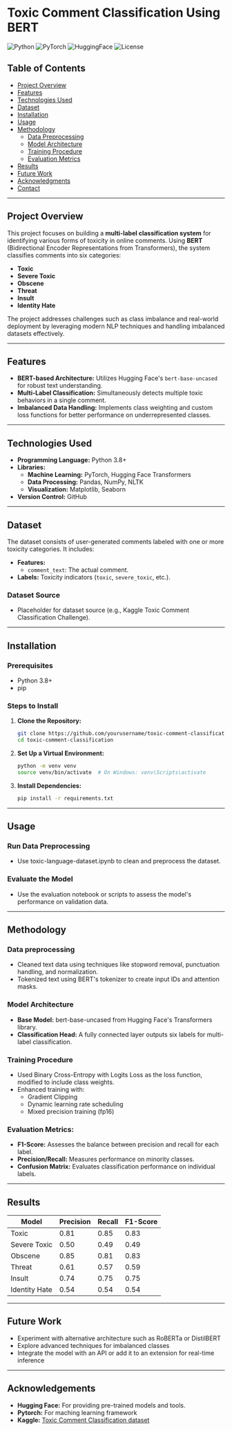 # Toxic Comment Classification Using BERT

![Python](https://img.shields.io/badge/Python-3.8%2B-blue)
![PyTorch](https://img.shields.io/badge/PyTorch-1.7.1-orange)
![HuggingFace](https://img.shields.io/badge/HuggingFace-Transformers-brightgreen)
![License](https://img.shields.io/badge/License-MIT-green)

## Table of Contents

- [Project Overview](#project-overview)
- [Features](#features)
- [Technologies Used](#technologies-used)
- [Dataset](#dataset)
- [Installation](#installation)
- [Usage](#usage)
- [Methodology](#methodology)
  - [Data Preprocessing](#data-preprocessing)
  - [Model Architecture](#model-architecture)
  - [Training Procedure](#training-procedure)
  - [Evaluation Metrics](#evaluation-metrics)
- [Results](#results)
- [Future Work](#future-work)
- [Acknowledgments](#acknowledgments)
- [Contact](#contact)

---

## Project Overview

This project focuses on building a **multi-label classification system** for identifying various forms of toxicity in online comments. Using **BERT** (Bidirectional Encoder Representations from Transformers), the system classifies comments into six categories:
- **Toxic**
- **Severe Toxic**
- **Obscene**
- **Threat**
- **Insult**
- **Identity Hate**

The project addresses challenges such as class imbalance and real-world deployment by leveraging modern NLP techniques and handling imbalanced datasets effectively.

---

## Features

- **BERT-based Architecture:** Utilizes Hugging Face's `bert-base-uncased` for robust text understanding.
- **Multi-Label Classification:** Simultaneously detects multiple toxic behaviors in a single comment.
- **Imbalanced Data Handling:** Implements class weighting and custom loss functions for better performance on underrepresented classes.

---

## Technologies Used

- **Programming Language:** Python 3.8+
- **Libraries:**
  - **Machine Learning:** PyTorch, Hugging Face Transformers
  - **Data Processing:** Pandas, NumPy, NLTK
  - **Visualization:** Matplotlib, Seaborn
- **Version Control:** GitHub

---

## Dataset

The dataset consists of user-generated comments labeled with one or more toxicity categories. It includes:
- **Features:**
  - `comment_text`: The actual comment.
- **Labels:** Toxicity indicators (`toxic`, `severe_toxic`, etc.).

### Dataset Source
- Placeholder for dataset source (e.g., Kaggle Toxic Comment Classification Challenge).

---

## Installation

### Prerequisites
- Python 3.8+
- pip

### Steps to Install

1. **Clone the Repository:**
   ```bash
   git clone https://github.com/yourusername/toxic-comment-classification.git
   cd toxic-comment-classification
   ```
2. **Set Up a Virtual Environment:**
   ```bash
   python -m venv venv
   source venv/bin/activate  # On Windows: venv\Scripts\activate
   ```
3. **Install Dependencies:**
   ```bash
   pip install -r requirements.txt
   ```
   
---

## Usage

### Run Data Preprocessing
- Use toxic-language-dataset.ipynb to clean and preprocess the dataset.

### Evaluate the Model
- Use the evaluation notebook or scripts to assess the model's performance on validation data.

---

## Methodology

### Data preprocessing
- Cleaned text data using techniques like stopword removal, punctuation handling, and normalization.
- Tokenized text using BERT's tokenizer to create input IDs and attention masks.

### Model Architecture
- **Base Model:** bert-base-uncased from Hugging Face's Transformers library.
- **Classification Head:** A fully connected layer outputs six labels for multi-label classification.

### Training Procedure
- Used Binary Cross-Entropy with Logits Loss as the loss function, modified to include class weights.
- Enhanced training with:
    - Gradient Clipping
    - Dynamic learning rate scheduling
    - Mixed precision training (fp16)

### Evaluation Metrics:
- **F1-Score:** Assesses the balance between precision and recall for each label.
- **Precision/Recall:** Measures performance on minority classes.
- **Confusion Matrix:** Evaluates classification performance on individual labels.

---

## Results
| Model          | Precision | Recall | F1-Score |
|----------------|-----------|--------|----------|
| Toxic          | 0.81      | 0.85   | 0.83     |
| Severe Toxic   | 0.50      | 0.49   | 0.49     |
| Obscene        | 0.85      | 0.81   | 0.83     |
| Threat         | 0.61      | 0.57   | 0.59     |
| Insult         | 0.74      | 0.75   | 0.75     |
| Identity Hate  | 0.54      | 0.54   | 0.54     |

---

## Future Work
- Experiment with alternative architecture such as RoBERTa or DistilBERT
- Explore advanced techniques for imbalanced classes
- Integrate the model with an API or add it to an extension for real-time inference

---

## Acknowledgements

- **Hugging Face:** For providing pre-trained models and tools.
- **Pytorch:** For maching learning framework
- **Kaggle:** [Toxic Comment Classification dataset](https://www.kaggle.com/competitions/jigsaw-toxic-comment-classification-challenge/data)
